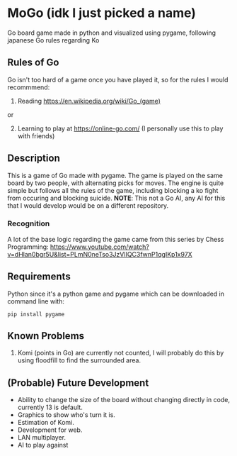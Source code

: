 # MoGo (idk I just picked a name)
Go board game made in python and visualized using pygame, following japanese Go rules regarding Ko

## Rules of Go

Go isn't too hard of a game once you have played it, so for the rules I would recommmend:
1. Reading https://en.wikipedia.org/wiki/Go_(game)

or

2. Learning to play at https://online-go.com/ (I personally use this to play with friends)

## Description

This is a game of Go made with pygame. The game is played on the same board by two people, with alternating picks for moves. The engine is quite simple but follows all the rules of the game, including blocking a ko fight from occuring and blocking suicide. **NOTE**: This not a Go AI, any AI for this that I would develop would be on a different repository.

### Recognition

A lot of the base logic regarding the game came from this series by Chess Programming: https://www.youtube.com/watch?v=dHlan0bgr5U&list=PLmN0neTso3JzVlIQC3fwnP1qgIKp1x97X

## Requirements
Python since it's a python game and pygame which can be downloaded in command line with:

~~~
pip install pygame
~~~

## Known Problems

1. Komi (points in Go) are currently not counted, I will probably do this by using floodfill to find the surrounded area.

## (Probable) Future Development

- Ability to change the size of the board without changing directly in code, currently 13 is default.
- Graphics to show who's turn it is.
- Estimation of Komi.
- Development for web.
- LAN multiplayer.
- AI to play against
